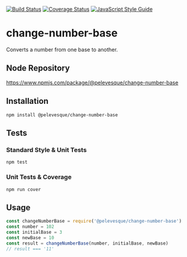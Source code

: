 [![Build Status](https://travis-ci.org/pelevesque/change-number-base.svg?branch=master)](https://travis-ci.org/pelevesque/change-number-base)
[![Coverage Status](https://coveralls.io/repos/github/pelevesque/change-number-base/badge.svg?branch=master)](https://coveralls.io/github/pelevesque/change-number-base?branch=master)
[![JavaScript Style Guide](https://img.shields.io/badge/code_style-standard-brightgreen.svg)](https://standardjs.com)

# change-number-base

Converts a number from one base to another.

## Node Repository

https://www.npmjs.com/package/@pelevesque/change-number-base

## Installation

`npm install @pelevesque/change-number-base`

## Tests

### Standard Style & Unit Tests

`npm test`

### Unit Tests & Coverage

`npm run cover`

## Usage

```js
const changeNumberBase = require('@pelevesque/change-number-base')
const number = 102
const initialBase = 3
const newBase = 10
const result = changeNumberBase(number, initialBase, newBase)
// result === '11'
```
